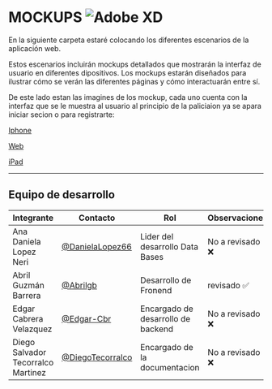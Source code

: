 # MOCKUPS  ![Adobe XD](https://img.shields.io/badge/Adobe%20XD-470137?style=for-the-badge&logo=Adobe%20XD&logoColor=#FF61F6)
En la siguiente carpeta estaré colocando los diferentes escenarios de la aplicación web. 

Estos escenarios incluirán mockups detallados que mostrarán la interfaz de usuario en diferentes dipositivos. Los mockups estarán diseñados para ilustrar cómo se verán las diferentes páginas y cómo interactuarán entre sí. 

De este lado estan las imagines de los mockup, cada uno cuenta con la interfaz que se le muestra al usuario al principio de la paliciaion ya se apara iniciar secion o para registrarte:

[Iphone](/FrontEnd/Assets/Iphone%2014.png)

[Web](/FrontEnd/Assets/WEB.png)

[iPad](/FrontEnd/Assets/iPad%20pro.png)



---
## Equipo de desarrollo
|Integrante|Contacto|Rol|Observaciones|
|----------|--------|-----------|----------|
|Ana Daniela Lopez Neri|[@DanielaLopez66](https://github.com/DanielaLopez66)| Lider del desarrollo Data Bases|No a revisado ❌|
|Abril Guzmán Barrera|[@Abrilgb](https://github.com/Abrilgb)|Desarrollo de Fronend|revisado ✅|
|Edgar Cabrera Velazquez| [@Edgar-Cbr](https://github.com/Edgar-Cbr)| Encargado de desarrollo de backend|No a revisado ❌ |
|Diego Salvador Tecorralco Martinez| [@DiegoTecorralco](https://github.com/DiegoTecorralco)| Encargado de la documentacion|No a revisado ❌|



